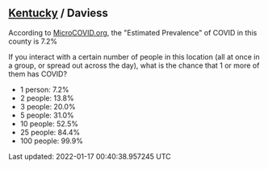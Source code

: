
## [Kentucky](/united-states/kentucky) / Daviess

According to [MicroCOVID.org](http://microcovid.org),
the "Estimated Prevalence" of COVID in this county is 7.2%

If you interact with a certain number of people in this location
(all at once in a group, or spread out across the day), what is the chance that
1 or more of them has COVID?

- 1 person: 7.2%
- 2 people: 13.8%
- 3 people: 20.0%
- 5 people: 31.0%
- 10 people: 52.5%
- 25 people: 84.4%
- 100 people: 99.9%

Last updated: 2022-01-17 00:40:38.957245 UTC
